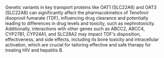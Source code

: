 Genetic variants in key transport proteins like OAT1 (SLC22A6) and OAT3 (SLC22A8) can significantly affect the pharmacokinetics of Tenofovir disoproxil fumarate (TDF), influencing drug clearance and potentially leading to differences in drug levels and toxicity, such as nephrotoxicity. Additionally, interactions with other genes such as ABCC2, ABCC4, CYP27B1, CYP24A1, and SLC28A2 may impact TDF's disposition, effectiveness, and side effects, including its bone toxicity and intracellular activation, which are crucial for tailoring effective and safe therapy for treating HIV and hepatitis B.